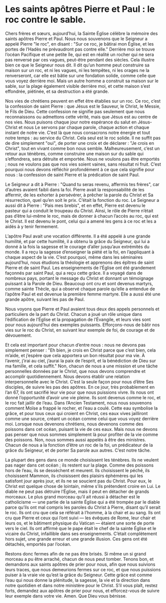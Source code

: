 # Les saints apôtres Pierre et Paul : le roc contre le sable.

Chers frères et sœurs, aujourd’hui, la Sainte Église célèbre la mémoire des saints apôtres Pierre et Paul. Nous nous souvenons que le Seigneur a appelé Pierre "le roc", en disant : "Sur ce roc, je bâtirai mon Église, et les portes de l’Hadès ne prévaudront pas contre elle." Derrière moi se trouve l’océan Pacifique et une petite île, qui est en réalité un rocher qui ne sera pas renversé par ces vagues, peut-être pendant des siècles. Cela illustre bien ce que le Seigneur nous dit. Il dit qu’un homme peut construire sa maison sur un roc, et ni les vagues, ni les tempêtes, ni les orages ne la renverseront, car elle est bâtie sur une fondation solide, comme celle que vous voyez derrière moi. Mais un autre homme a construit sa maison sur le sable, sur la plage également visible derrière moi, et cette maison s’est effondrée, piétinée, et sa destruction a été grande.

Nos vies de chrétiens peuvent en effet être établies sur un roc. Ce roc, c’est la confession de saint Pierre : que Jésus est le Sauveur, le Christ, le Messie, le Fils de Dieu. Cette confession ne signifie pas seulement que nous reconnaissons ou admettons cette vérité, mais que Jésus est au centre de nos vies. Nous puisons chaque jour notre espérance du salut en Jésus-Christ et nous Le servons par chaque parole, chaque action et chaque instant de notre vie. C’est là que nous consacrons notre énergie et tout notre temps : au service du Christ. Cela seul est le roc solide. Il ne suffit pas de dire simplement "oui", de porter une croix et de déclarer : "Je crois en Christ", tout en vivant comme bon nous semble. Malheureusement, c’est un retour aux ténèbres, comme construire une maison sur du sable qui s’effondrera, sera détruite et emportée. Nous ne voulons pas être emportés ; nous ne voulons pas que nos vies soient vaines, sans résultat ni fruit. C’est pourquoi nous devons réfléchir profondément à ce que cela signifie pour nous : la confession de saint Pierre et la prédication de saint Paul.

Le Seigneur a dit à Pierre : "Quand tu seras revenu, affermis tes frères", car d’autres avaient faibli dans la foi. Pierre avait la responsabilité de les affermir, de les exhorter à persévérer, à prêcher la parole du Christ et Sa résurrection, quel qu’en soit le prix. C’était la fonction du roc. Le Seigneur a aussi dit à Pierre : "Pais mes brebis", et en effet, Pierre est devenu le pasteur qui a conduit le troupeau du Christ. Ainsi, le rôle de Pierre n’était pas d’être lui-même le roc, mais de donner à chacun l’accès au roc, qui est le Christ. Il est devenu le pont, celui qui a amené les gens à ce roc et les a aidés à y tenir fermement.

L’apôtre Paul avait une vocation différente. Il a été appelé à une grande humilité, et par cette humilité, il a obtenu la grâce du Seigneur, qui lui a donné à la fois la sagesse et le courage d’aller jusqu’aux extrémités du monde. Il a reçu la sagesse d’enseigner la piété et la foi, en l’appliquant à chaque aspect de la vie. C’est pourquoi, même dans les séminaires aujourd’hui, nous étudions la théologie et apprenons des épîtres de saint Pierre et de saint Paul. Les enseignements de l’Église ont été grandement façonnés par saint Paul, qui a reçu cette grâce. Il a voyagé dans de nombreux pays, portant le message du Christ et donnant un témoignage puissant à la Parole de Dieu. Beaucoup ont cru et sont devenus martyrs, comme sainte Thècle, qui a observé chaque parole qu’elle a entendue de l’apôtre Paul et est devenue la première femme martyre. Elle a aussi été une grande apôtre, suivant les pas de Paul.

Nous voyons que Pierre et Paul avaient tous deux des appels personnels et particuliers de la part du Christ. Chacun a joué un rôle unique dans l’édification de l’Église et la propagation de l’Évangile, et leurs vies sont pour nous aujourd’hui des exemples puissants. Efforçons-nous de bâtir nos vies sur le roc du Christ, en suivant leur exemple de foi, de courage et de dévouement.

Et cela est important pour chacun d’entre nous : nous ne devons pas simplement penser : "Eh bien, je crois en Christ parce que c’est bien, cela m’aide, et j’espère que cela apportera un bon résultat pour ma vie. À l’avenir, j’irai au ciel, j’aurai la paix de l’esprit, et la bénédiction de Dieu sur ma famille, et cela suffit." Non, chacun de nous a une mission et une tâche personnelles données par le Christ, que nous devons comprendre et accomplir quotidiennement. Nous devons établir une relation interpersonnelle avec le Christ. C’est la seule façon pour nous d’être Ses disciples, de suivre les pas des apôtres. En ce jour, très probablement en l’an 67, ils ont sacrifié leur vie pour que nous puissions vivre. Ils nous ont donné l’opportunité d’avoir une vie pleine. Ils sont devenus comme le roc, et le roc fait jaillir de l’eau. Dans l’Ancien Testament, nous nous souvenons comment Moïse a frappé le rocher, et l’eau a coulé. Cette eau symbolise la grâce, et pour tous ceux qui croient en Christ, ces eaux vives jailliront comme une source, créant un océan comme celui que vous voyez derrière moi. Lorsque nous devenons chrétiens, nous devenons comme des poissons dans cet océan, puisant la vie de ces eaux. Mais nous ne devons pas penser que nous sommes simplement là pour profiter de la vie comme des poissons. Non, nous sommes aussi appelés à être des ministres. Chacun de nous a la fonction d’être un roc de la foi, un prédicateur de la grâce du Seigneur, et de porter Sa parole aux autres. C’est notre tâche.

La plupart des gens dans ce monde choisissent les ténèbres. Ils ne veulent pas nager dans cet océan ; ils restent sur la plage. Comme des poissons hors de l’eau, ils se dessèchent et meurent. Ils choisissent le péché, ils choisissent Mammon, ils choisissent des plaisirs éphémères qui les satisfont jour après jour, et ils ne se soucient pas du Christ. Pour eux, le Christ est quelque chose de lointain, même s’ils prétendent croire en Lui. Le diable ne peut pas détruire l’Église, mais il peut en détacher de grands morceaux. Le plus grand morceau qu’il ait réussi à détacher est le catholicisme — une partie de la sainte Église qui a été trompée par le diable parce qu’ils ont mal compris les paroles du Christ à Pierre, disant qu’il serait le roc. Ils ont cru que cela se référait à l’homme, à la chair et au sang. Ils ont cru que Pierre et ceux qui l’ont suivi — les évêques de Rome, leur chair et leurs os, et le bâtiment physique du Vatican — étaient une sorte de porte vers le ciel. Ils ont affirmé que le pape était le chef de la sainte Église et le vicaire du Christ, infaillible dans ses enseignements. C’était complètement hors sujet, une grande erreur et une grande illusion. Ces gens ont été détachés, emportés par l’océan.

Restons donc fermes afin de ne pas être brisés. Si même un si grand morceau a pu être arraché, chacun de nous peut tomber. Tenons bon, et demandons aux saints apôtres de prier pour nous, afin que nous suivions leurs traces, que nous demeurions fermes sur ce roc, et que nous puissions puiser à la vraie vie qu’est la grâce du Seigneur. Cette grâce est comme l’eau qui nous donne la plénitude, la sagesse, la vie et la direction dans notre quotidien et dans notre ministère pour le Christ. S’il vous plaît, restez forts, demandez aux apôtres de prier pour nous, et efforcez-vous de suivre leur exemple dans votre vie. Amen. Que Dieu vous bénisse.

